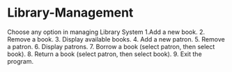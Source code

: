 # Library-Management
Choose any option in managing Library System
1.Add a new book.
2. Remove a book.
3. Display available books.
4. Add a new patron.
5. Remove a patron.
6. Display patrons.
7. Borrow a book (select patron, then select book).
8. Return a book (select patron, then select book).
9. Exit the program.
